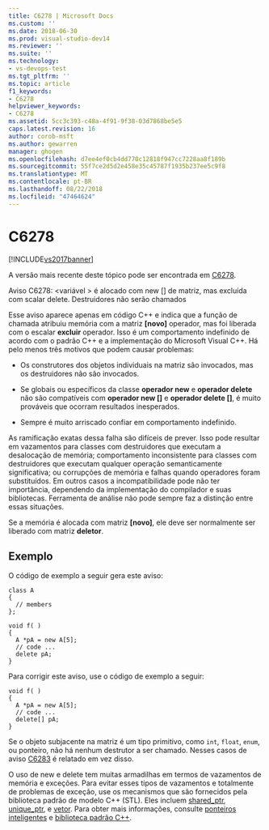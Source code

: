 ```yaml
---
title: C6278 | Microsoft Docs
ms.custom: ''
ms.date: 2018-06-30
ms.prod: visual-studio-dev14
ms.reviewer: ''
ms.suite: ''
ms.technology:
- vs-devops-test
ms.tgt_pltfrm: ''
ms.topic: article
f1_keywords:
- C6278
helpviewer_keywords:
- C6278
ms.assetid: 5cc3c393-c48a-4f91-9f38-03d7868be5e5
caps.latest.revision: 16
author: corob-msft
ms.author: gewarren
manager: ghogen
ms.openlocfilehash: d7ee4ef0cb4dd770c12818f947cc7228aa8f189b
ms.sourcegitcommit: 55f7ce2d5d2e458e35c45787f1935b237ee5c9f8
ms.translationtype: MT
ms.contentlocale: pt-BR
ms.lasthandoff: 08/22/2018
ms.locfileid: "47464624"
---
```

# <a name="c6278"></a>C6278
[!INCLUDE[vs2017banner](../includes/vs2017banner.md)]

A versão mais recente deste tópico pode ser encontrada em [C6278](https://docs.microsoft.com/visualstudio/code-quality/c6278).  
  
Aviso C6278: \<variável > é alocado com new [] de matriz, mas excluída com scalar delete. Destruidores não serão chamados  
  
 Esse aviso aparece apenas em código C++ e indica que a função de chamada atribuiu memória com a matriz **[novo]** operador, mas foi liberada com o escalar **excluir** operador. Isso é um comportamento indefinido de acordo com o padrão C++ e a implementação do Microsoft Visual C++. Há pelo menos três motivos que podem causar problemas:  
  
-   Os construtores dos objetos individuais na matriz são invocados, mas os destruidores não são invocados.  
  
-   Se globais ou específicos da classe **operador new** e **operador delete** não são compatíveis com **operador new []** e **operador delete []**, é muito prováveis que ocorram resultados inesperados.  
  
-   Sempre é muito arriscado confiar em comportamento indefinido.  
  
 As ramificação exatas dessa falha são difíceis de prever. Isso pode resultar em vazamentos para classes com destruidores que executam a desalocação de memória; comportamento inconsistente para classes com destruidores que executam qualquer operação semanticamente significativa; ou corrupções de memória e falhas quando operadores foram substituídos. Em outros casos a incompatibilidade pode não ter importância, dependendo da implementação do compilador e suas bibliotecas. Ferramenta de análise não pode sempre faz a distinção entre essas situações.  
  
 Se a memória é alocada com matriz **[novo]**, ele deve ser normalmente ser liberado com matriz **deletor**.  
  
## <a name="example"></a>Exemplo  
 O código de exemplo a seguir gera este aviso:  
  
```  
class A  
{  
  // members  
};  
  
void f( )  
{  
  A *pA = new A[5];  
  // code ...  
  delete pA;  
}  
```  
  
 Para corrigir este aviso, use o código de exemplo a seguir:  
  
```  
void f( )  
{  
  A *pA = new A[5];  
  // code ...  
  delete[] pA;  
}  
```  
  
 Se o objeto subjacente na matriz é um tipo primitivo, como `int`, `float`, `enum`, ou ponteiro, não há nenhum destrutor a ser chamado. Nesses casos de aviso [C6283](../code-quality/c6283.md) é relatado em vez disso.  
  
 O uso de new e delete tem muitas armadilhas em termos de vazamentos de memória e exceções. Para evitar esses tipos de vazamentos e totalmente de problemas de exceção, use os mecanismos que são fornecidos pela biblioteca padrão de modelo C++ (STL). Eles incluem [shared_ptr](http://msdn.microsoft.com/library/1469fc51-c658-43f1-886c-f4530dd84860), [unique_ptr](http://msdn.microsoft.com/library/acdf046b-831e-4a4a-83aa-6d4ee467db9a), e [vetor](http://msdn.microsoft.com/library/c1431ad8-c0b6-4dbb-89c4-5f651e432d7f). Para obter mais informações, consulte [ponteiros inteligentes](http://msdn.microsoft.com/library/909ef870-904c-49b6-b8cd-e9d0b7dc9435) e [biblioteca padrão C++](http://msdn.microsoft.com/library/a37d3ba3-58af-47c7-9ee2-441ccd7b77ee).



